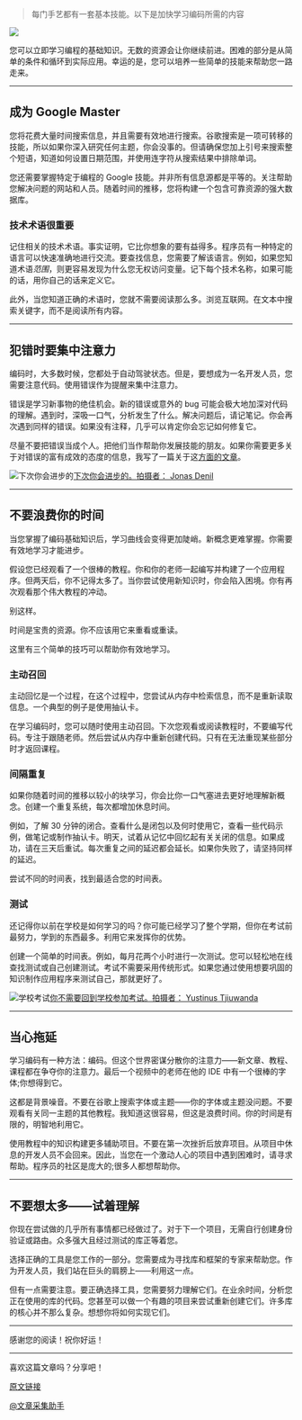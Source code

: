 > 每门手艺都有一套基本技能。以下是加快学习编码所需的内容

![](https://hype4.academy/_next/image?url=https%3A%2F%2Fa.storyblok.com%2Ff%2F117250%2F700x700%2Fc5ba5cfd5b%2F1_6rnl3gcr53dyz5f57zjypq.jpeg&w=1920&q=75)

您可以立即学习编程的基础知识。无数的资源会让你继续前进。困难的部分是从简单的条件和循环到实际应用。幸运的是，您可以培养一些简单的技能来帮助您一路走来。

---

## 成为 Google Master

您将花费大量时间搜索信息，并且需要有效地进行搜索。谷歌搜索是一项可转移的技能，所以如果你深入研究任何主题，你会没事的。但请确保您加上引号来搜索整个短语，知道如何设置日期范围，并使用连字符从搜索结果中排除单词。

您还需要掌握特定于编程的 Google 技能。并非所有信息源都是平等的。关注帮助您解决问题的网站和人员。随着时间的推移，您将构建一个包含可靠资源的强大数据库。

### 技术术语很重要

记住相关的技术术语。事实证明，它比你想象的要有益得多。程序员有一种特定的语言可以快速准确地进行交流。要查找信息，您需要了解该语言。例如，如果您知道术语*范围*，则更容易发现为什么您无权访问变量。记下每个技术名称，如果可能的话，用你自己的话来定义它。

此外，当您知道正确的术语时，您就不需要阅读那么多。浏览互联网。在文本中搜索关键字，而不是阅读所有内容。

---

## 犯错时要集中注意力

编码时，大多数时候，您都处于自动驾驶状态。但是，要想成为一名开发人员，您需要注意代码。使用错误作为提醒来集中注意力。

错误是学习新事物的绝佳机会。新的错误或意外的 bug 可能会极大地加深对代码的理解。遇到时，深吸一口气，分析发生了什么。解决问题后，请记笔记。你会再次遇到同样的错误。如果没有注释，几乎可以肯定你会忘记如何修复它。

尽量不要把错误当成个人。把他们当作帮助你发展技能的朋友。如果你需要更多关于对错误的富有成效的态度的信息，我写了一篇关于这[方面的文章](https://medium.com/better-programming/learning-to-code-fall-in-love-with-errors-e502ed4b4624)。

![下次你会进步的](https://a.storyblok.com/f/117250/700x932/3d99a84023/1_vfhxo-hsik0_2rjt5jbhww.jpeg)[下次你会进步的。拍摄者： Jonas Denil](https://unsplash.com/@jonasdenil?utm_source=unsplash&utm_medium=referral&utm_content=creditCopyText)

---

## 不要浪费你的时间

当您掌握了编码基础知识后，学习曲线会变得更加陡峭。新概念更难掌握。你需要有效地学习才能进步。

假设您已经观看了一个很棒的教程。你和你的老师一起编写并构建了一个应用程序。但两天后，你不记得太多了。当你尝试使用新知识时，你会陷入困境。你有再次观看那个伟大教程的冲动。

别这样。

时间是宝贵的资源。你不应该用它来重看或重读。

这里有三个简单的技巧可以帮助你有效地学习。

### 主动召回

主动回忆是一个过程，在这个过程中，您尝试从内存中检索信息，而不是重新读取信息。一个典型的例子是使用抽认卡。

在学习编码时，您可以随时使用主动召回。下次您观看或阅读教程时，不要编写代码。专注于跟随老师。然后尝试从内存中重新创建代码。只有在无法重现某些部分时才返回课程。

### 间隔重复

如果你随着时间的推移以较小的块学习，你会比你一口气塞进去更好地理解新概念。创建一个重复系统，每次都增加休息时间。

例如，了解 30 分钟的闭合。查看什么是闭包以及何时使用它，查看一些代码示例，做笔记或制作抽认卡。明天，试着从记忆中回忆起有关关闭的信息。如果成功，请在三天后重试。每次重复之间的延迟都会延长。如果你失败了，请坚持同样的延迟。

尝试不同的时间表，找到最适合您的时间表。

### 测试

还记得你以前在学校是如何学习的吗？你可能已经学习了整个学期，但你在考试前最努力，学到的东西最多。利用它来发挥你的优势。

创建一个简单的时间表。例如，每月花两个小时进行一次测试。您可以轻松地在线查找测试或自己创建测试。考试不需要采用传统形式。如果您通过使用想要巩固的知识制作应用程序来测试自己，那就更好了。

![学校考试](https://a.storyblok.com/f/117250/700x933/ac41d01446/1_mzkrwyinn__urbmxr8sl0g.jpeg)[你不需要回到学校参加考试。拍摄者： Yustinus Tjiuwanda](https://unsplash.com/@yustinustjiu?utm_source=unsplash&utm_medium=referral&utm_content=creditCopyText)

---

## 当心拖延

学习编码有一种方法：编码。但这个世界密谋分散你的注意力——新文章、教程、课程都在争夺你的注意力。最后一个视频中的老师在他的 IDE 中有一个很棒的字体;你想得到它。

这都是背景噪音。不要在谷歌上搜索字体或主题——你的字体或主题没问题。不要观看有关同一主题的其他教程。我知道这很容易，但这是浪费时间。你的时间是有限的，明智地利用它。

使用教程中的知识构建更多辅助项目。不要在第一次挫折后放弃项目。从项目中休息的开发人员不会回来。因此，当您在一个激动人心的项目中遇到困难时，请寻求帮助。程序员的社区是庞大的;很多人都想帮助你。

---

## 不要想太多——试着理解

你现在尝试做的几乎所有事情都已经做过了。对于下一个项目，无需自行创建身份验证或路由。众多强大且经过测试的库正等着您。

选择正确的工具是您工作的一部分。您需要成为寻找库和框架的专家来帮助您。作为开发人员，我们站在巨头的肩膀上——利用这一点。

但有一点需要注意。要正确选择工具，您需要努力理解它们。在业余时间，分析您正在使用的库的代码。您甚至可以做一个有趣的项目来尝试重新创建它们。许多库的核心并不那么复杂。想想你将如何实现它们。

---

感谢您的阅读！祝你好运！

---

喜欢这篇文章吗？分享吧！

[原文链接](https://hype4.academy/articles/coding/how-to-progress-rapidly-as-a-developer)

[@文章采集助手](https://etab.store/)
